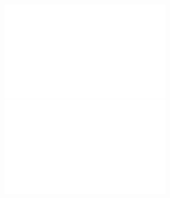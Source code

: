 ###

<!--
**bellh14/Bellh14** is a ✨ _special_ ✨ repository because its `README.md` (this file) appears on your GitHub profile.

Here are some ideas to get you started:

- 🔭 I’m currently working on ...
- 🌱 I’m currently learning ...
- 👯 I’m looking to collaborate on ...
- 🤔 I’m looking for help with ...
- 💬 Ask me about ...
- 📫 How to reach me: ...
- 😄 Pronouns: ...
- ⚡ Fun fact: ...
-->

<!--[![My GitHub Language Stats](https://github-readme-stats.vercel.app/api/top-langs/?username=bellh14&langs_count=8&theme=midnight-purple)]()-->
<!--[![My GitHub Stats](https://github-readme-stats.vercel.app/api/?username=bellh14&count_private=true&theme=midnight-purple&showicons=true)]()-->

<!--![](https://raw.githubusercontent.com/bellh14/githubstats/master/generated/overview.svg#gh-dark-mode-only)
![](https://raw.githubusercontent.com/bellh14/githubstats/master/generated/overview.svg#gh-light-mode-only)

![](https://raw.githubusercontent.com/bellh14/githubstats/master/generated/languages.svg#gh-dark-mode-only)
![](https://raw.githubusercontent.com/bellh14/githubstats/master/generated/languages.svg#gh-light-mode-only) -->


<a href="https://github.com/bellh14">
<img src="https://raw.githubusercontent.com/bellh14/githubstats/master/generated/overview.svg" />
<img src="https://raw.githubusercontent.com/bellh14/githubstats/master/generated/languages.svg" />
</a>
